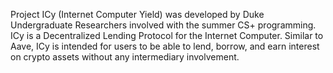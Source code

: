 
Project ICy (Internet Computer Yield) was developed by Duke Undergraduate Researchers involved with the summer CS+ programming. ICy is a Decentralized Lending Protocol for the Internet Computer. Similar to Aave, ICy is intended for users to be able to lend, borrow, and earn interest on crypto assets without any intermediary involvement.
